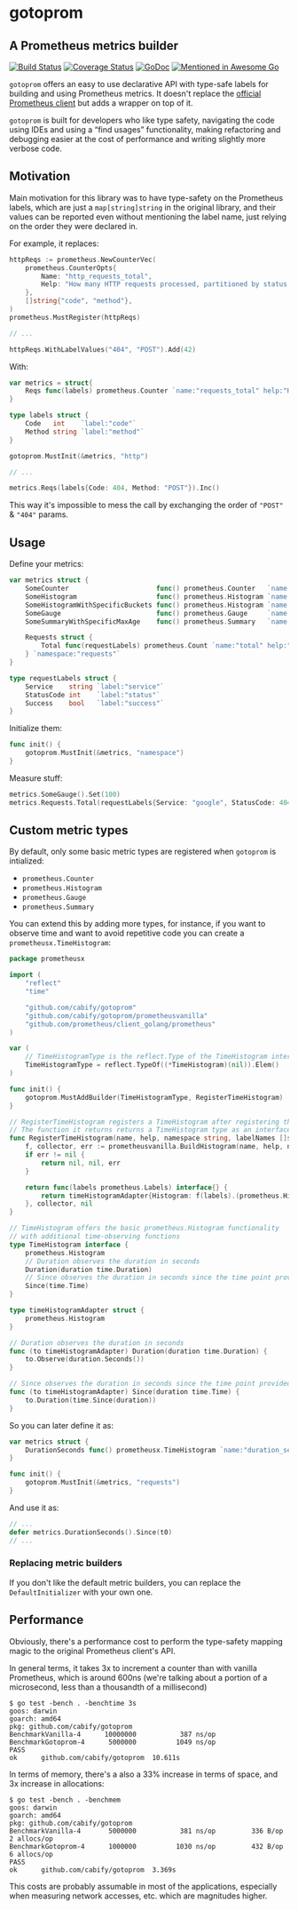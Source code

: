 # gotoprom
## A Prometheus metrics builder

[![Build Status](https://travis-ci.org/cabify/gotoprom.svg?branch=master)](https://travis-ci.org/cabify/gotoprom)
[![Coverage Status](https://coveralls.io/repos/github/cabify/gotoprom/badge.svg)](https://coveralls.io/github/cabify/gotoprom)
[![GoDoc](https://godoc.org/github.com/cabify/gotoprom?status.svg)](https://godoc.org/github.com/cabify/gotoprom)
[![Mentioned in Awesome Go](https://awesome.re/mentioned-badge.svg)](https://github.com/avelino/awesome-go)  

`gotoprom` offers an easy to use declarative API with type-safe labels for building and using Prometheus metrics.
It doesn't replace the [official Prometheus client](https://github.com/prometheus/client_golang)
but adds a wrapper on top of it.

`gotoprom` is built for developers who like type safety, navigating the code using IDEs and using a “find usages”
functionality, making refactoring and debugging easier at the cost of performance and writing slightly more verbose code.


## Motivation

Main motivation for this library was to have type-safety on the Prometheus labels, which are
just a `map[string]string` in the original library, and their values can be reported even
without mentioning the label name, just relying on the order they were declared in.

For example, it replaces:
```go
httpReqs := prometheus.NewCounterVec(
    prometheus.CounterOpts{
        Name: "http_requests_total",
        Help: "How many HTTP requests processed, partitioned by status code and HTTP method.",
    },
    []string{"code", "method"},
)
prometheus.MustRegister(httpReqs)

// ...

httpReqs.WithLabelValues("404", "POST").Add(42)
```

With:
```go
var metrics = struct{
	Reqs func(labels) prometheus.Counter `name:"requests_total" help:"How many HTTP requests processed, partitioned by status code and HTTP method."`
}

type labels struct {
	Code   int    `label:"code"`
	Method string `label:"method"`
}

gotoprom.MustInit(&metrics, "http")

// ...

metrics.Reqs(labels{Code: 404, Method: "POST"}).Inc()
```

This way it's impossible to mess the call by exchanging the order of `"POST"` & `"404"` params.


## Usage

Define your metrics:

```go
var metrics struct {
	SomeCounter                      func() prometheus.Counter   `name:"some_counter" help:"some counter"`
	SomeHistogram                    func() prometheus.Histogram `name:"some_histogram" help:"Some histogram with default prometheus buckets" buckets:""`
	SomeHistogramWithSpecificBuckets func() prometheus.Histogram `name:"some_histogram_with_buckets" help:"Some histogram with custom buckets" buckets:".01,.05,.1"`
	SomeGauge                        func() prometheus.Gauge     `name:"some_gauge" help:"Some gauge"`
	SomeSummaryWithSpecificMaxAge    func() prometheus.Summary   `name:"some_summary_with_specific_max_age" help:"Some summary with custom max age" max_age:"20m" objectives:"0.50,0.95,0.99"`

	Requests struct {
		Total func(requestLabels) prometheus.Count `name:"total" help:"Total amount of requests served"`
	} `namespace:"requests"`
}

type requestLabels struct {
	Service    string `label:"service"`
	StatusCode int    `label:"status"`
	Success    bool   `label:"success"`
}
```

Initialize them:

```go
func init() {
	gotoprom.MustInit(&metrics, "namespace")
}
```

Measure stuff:

```go
metrics.SomeGauge().Set(100)
metrics.Requests.Total(requestLabels{Service: "google", StatusCode: 404, Success: false}).Inc()
```


## Custom metric types

By default, only some basic metric types are registered when `gotoprom` is intialized:
* `prometheus.Counter`
* `prometheus.Histogram`
* `prometheus.Gauge`
* `prometheus.Summary`

You can extend this by adding more types, for instance, if you want to observe time and want
to avoid repetitive code you can create a `prometheusx.TimeHistogram`:
```go
package prometheusx

import (
	"reflect"
	"time"

	"github.com/cabify/gotoprom"
	"github.com/cabify/gotoprom/prometheusvanilla"
	"github.com/prometheus/client_golang/prometheus"
)

var (
	// TimeHistogramType is the reflect.Type of the TimeHistogram interface
	TimeHistogramType = reflect.TypeOf((*TimeHistogram)(nil)).Elem()
)

func init() {
	gotoprom.MustAddBuilder(TimeHistogramType, RegisterTimeHistogram)
}

// RegisterTimeHistogram registers a TimeHistogram after registering the underlying prometheus.Histogram in the prometheus.Registerer provided
// The function it returns returns a TimeHistogram type as an interface{}
func RegisterTimeHistogram(name, help, namespace string, labelNames []string, tag reflect.StructTag) (func(prometheus.Labels) interface{}, prometheus.Collector, error) {
	f, collector, err := prometheusvanilla.BuildHistogram(name, help, namespace, labelNames, tag)
	if err != nil {
		return nil, nil, err
	}

	return func(labels prometheus.Labels) interface{} {
		return timeHistogramAdapter{Histogram: f(labels).(prometheus.Histogram)}
	}, collector, nil
}

// TimeHistogram offers the basic prometheus.Histogram functionality
// with additional time-observing functions
type TimeHistogram interface {
	prometheus.Histogram
	// Duration observes the duration in seconds
	Duration(duration time.Duration)
	// Since observes the duration in seconds since the time point provided
	Since(time.Time)
}

type timeHistogramAdapter struct {
	prometheus.Histogram
}

// Duration observes the duration in seconds
func (to timeHistogramAdapter) Duration(duration time.Duration) {
	to.Observe(duration.Seconds())
}

// Since observes the duration in seconds since the time point provided
func (to timeHistogramAdapter) Since(duration time.Time) {
	to.Duration(time.Since(duration))
}
```

So you can later define it as:

```go
var metrics struct {
	DurationSeconds func() prometheusx.TimeHistogram `name:"duration_seconds" help:"Duration in seconds" buckets:".001,.005,.01,.025,.05,.1"`
}

func init() {
	gotoprom.MustInit(&metrics, "requests")
}
```

And use it as:

```go
// ...
defer metrics.DurationSeconds().Since(t0)
// ...
```


### Replacing metric builders
If you don't like the default metric builders, you can replace the `DefaultInitializer` with your own one.


## Performance

Obviously, there's a performance cost to perform the type-safety mapping magic to the original
Prometheus client's API.

In general terms, it takes 3x to increment a counter than with vanilla Prometheus, which is
around 600ns (we're talking about a portion of a microsecond, less than a thousandth of a millisecond)

```
$ go test -bench . -benchtime 3s
goos: darwin
goarch: amd64
pkg: github.com/cabify/gotoprom
BenchmarkVanilla-4    	10000000	       387 ns/op
BenchmarkGotoprom-4   	 5000000	      1049 ns/op
PASS
ok  	github.com/cabify/gotoprom	10.611s
```

In terms of memory, there's a also a 33% increase in terms of space, and 3x increase in allocations:

```
$ go test -bench . -benchmem
goos: darwin
goarch: amd64
pkg: github.com/cabify/gotoprom
BenchmarkVanilla-4    	 5000000	       381 ns/op	     336 B/op	       2 allocs/op
BenchmarkGotoprom-4   	 1000000	      1030 ns/op	     432 B/op	       6 allocs/op
PASS
ok  	github.com/cabify/gotoprom	3.369s
```

This costs are probably assumable in most of the applications, especially when measuring
network accesses, etc. which are magnitudes higher.
